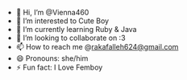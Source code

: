 - 👋 Hi, I’m @Vienna460
- 👀 I’m interested to Cute Boy
- 🌱 I’m currently learning Ruby & Java
- 💞️ I’m looking to collaborate on :3
- 📫 How to reach me @rakafalleh624@gmail.com
- 😄 Pronouns: she/him
- ⚡ Fun fact: I Love Femboy

<!---
Vienna460/Vienna460 is a ✨ special ✨ repository because its `README.md` (this file) appears on your GitHub profile.
You can click the Preview link to take a look at your changes.
--->
